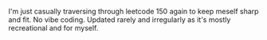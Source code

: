 I'm just casually traversing through leetcode 150 again to keep meself sharp and fit. No vibe coding. Updated rarely and irregularly as it's mostly recreational and for myself.